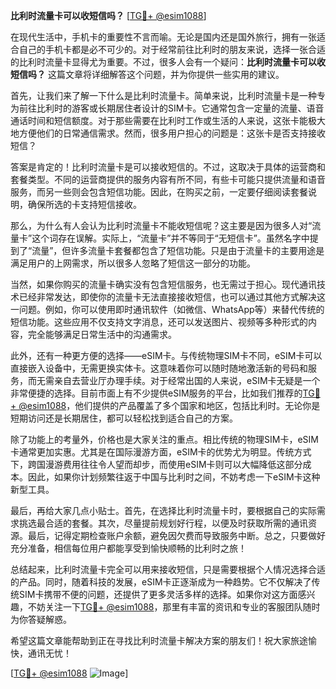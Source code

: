 **比利时流量卡可以收短信吗？** [[TG💪+ @esim1088](https://t.me/s/esim1088)]

在现代生活中，手机卡的重要性不言而喻。无论是国内还是国外旅行，拥有一张适合自己的手机卡都是必不可少的。对于经常前往比利时的朋友来说，选择一张合适的比利时流量卡显得尤为重要。不过，很多人会有一个疑问：**比利时流量卡可以收短信吗？** 这篇文章将详细解答这个问题，并为你提供一些实用的建议。

首先，让我们来了解一下什么是比利时流量卡。简单来说，比利时流量卡是一种专为前往比利时的游客或长期居住者设计的SIM卡。它通常包含一定量的流量、语音通话时间和短信额度。对于那些需要在比利时工作或生活的人来说，这张卡能极大地方便他们的日常通信需求。然而，很多用户担心的问题是：这张卡是否支持接收短信？

答案是肯定的！比利时流量卡是可以接收短信的。不过，这取决于具体的运营商和套餐类型。不同的运营商提供的服务内容有所不同，有些卡可能只提供流量和语音服务，而另一些则会包含短信功能。因此，在购买之前，一定要仔细阅读套餐说明，确保所选的卡支持短信接收。

那么，为什么有人会认为比利时流量卡不能收短信呢？这主要是因为很多人对“流量卡”这个词存在误解。实际上，“流量卡”并不等同于“无短信卡”。虽然名字中提到了“流量”，但许多流量卡套餐都包含了短信功能。只是由于流量卡的主要用途是满足用户的上网需求，所以很多人忽略了短信这一部分的功能。

当然，如果你购买的流量卡确实没有包含短信服务，也无需过于担心。现代通讯技术已经非常发达，即使你的流量卡无法直接接收短信，也可以通过其他方式解决这一问题。例如，你可以使用即时通讯软件（如微信、WhatsApp等）来替代传统的短信功能。这些应用不仅支持文字消息，还可以发送图片、视频等多种形式的内容，完全能够满足日常生活中的沟通需求。

此外，还有一种更方便的选择——eSIM卡。与传统物理SIM卡不同，eSIM卡可以直接嵌入设备中，无需更换实体卡。这意味着你可以随时随地激活新的号码和服务，而无需亲自去营业厅办理手续。对于经常出国的人来说，eSIM卡无疑是一个非常便捷的选择。目前市面上有不少提供eSIM服务的平台，比如我们推荐的[TG💪+ @esim1088](https://t.me/s/esim1088)，他们提供的产品覆盖了多个国家和地区，包括比利时。无论你是短期访问还是长期居住，都可以轻松找到适合自己的方案。

除了功能上的考量外，价格也是大家关注的重点。相比传统的物理SIM卡，eSIM卡通常更加实惠。尤其是在国际漫游方面，eSIM卡的优势尤为明显。传统方式下，跨国漫游费用往往令人望而却步，而使用eSIM卡则可以大幅降低这部分成本。因此，如果你计划频繁往返于中国与比利时之间，不妨考虑一下eSIM卡这种新型工具。

最后，再给大家几点小贴士。首先，在选择比利时流量卡时，要根据自己的实际需求挑选最合适的套餐。其次，尽量提前规划好行程，以便及时获取所需的通讯资源。最后，记得定期检查账户余额，避免因欠费而导致服务中断。总之，只要做好充分准备，相信每位用户都能享受到愉快顺畅的比利时之旅！

总结起来，比利时流量卡完全可以用来接收短信，只是需要根据个人情况选择合适的产品。同时，随着科技的发展，eSIM卡正逐渐成为一种趋势。它不仅解决了传统SIM卡携带不便的问题，还提供了更多灵活多样的选择。如果你对这方面感兴趣，不妨关注一下[TG💪+ @esim1088](https://t.me/s/esim1088)，那里有丰富的资讯和专业的客服团队随时为你答疑解惑。

希望这篇文章能帮助到正在寻找比利时流量卡解决方案的朋友们！祝大家旅途愉快，通讯无忧！

[[TG💪+ @esim1088](https://t.me/s/esim1088) ![Image](https://i.postimg.cc/4NQfJmqS/Snipaste-2025-05-13-00-14-12.png)]